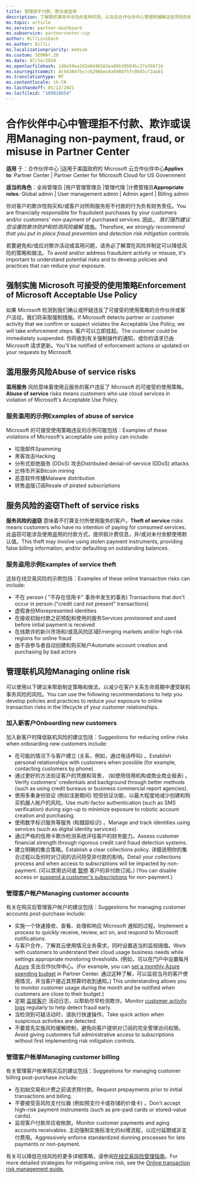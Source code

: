 ```yaml
---
title: 管理拒不付款、欺诈或滥用
description: 了解联机事务中涉及的各种风险，以及在合作伙伴中心管理和缓解这些风险的最佳实践。
ms.topic: article
ms.service: partner-dashboard
ms.subservice: partnercenter-csp
author: BillLinzbach
ms.author: BillLi
ms.localizationpriority: medium
ms.custom: SEOMAY.20
ms.date: 07/14/2020
ms.openlocfilehash: 1d8e59ea2d2e8d40163ea06b305845c37a356f16
ms.sourcegitcommit: dc9438475ccc6298bec6a698bf5fc9bd5cf2aa81
ms.translationtype: MT
ms.contentlocale: zh-CN
ms.lasthandoff: 05/12/2021
ms.locfileid: "109818654"
---
```

# <a name="managing-non-payment-fraud-or-misuse-in-partner-center"></a><span data-ttu-id="9fc49-103">合作伙伴中心中管理拒不付款、欺诈或误用</span><span class="sxs-lookup"><span data-stu-id="9fc49-103">Managing non-payment, fraud, or misuse in Partner Center</span></span>

<span data-ttu-id="9fc49-104">**适用** 于：合作伙伴中心 |适用于美国政府的 Microsoft 云合作伙伴中心</span><span class="sxs-lookup"><span data-stu-id="9fc49-104">**Applies to**: Partner Center | Partner Center for Microsoft Cloud for US Government</span></span>

<span data-ttu-id="9fc49-105">**适当的角色**：全局管理员 |用户管理管理员 |管理代理 |计费管理员</span><span class="sxs-lookup"><span data-stu-id="9fc49-105">**Appropriate roles**: Global admin | User management admin | Admin agent | Billing admin</span></span>

<span data-ttu-id="9fc49-106">你对客户的欺诈性购买和/或客户对所购服务拒不付款的行为负有财务责任。</span><span class="sxs-lookup"><span data-stu-id="9fc49-106">You are financially responsible for fraudulent purchases by your customers and/or customers' non-payment of purchased services.</span></span> <span data-ttu-id="9fc49-107">因此， *我们强烈建议您设置防欺诈防护和检测风险缓解* 措施。</span><span class="sxs-lookup"><span data-stu-id="9fc49-107">Therefore, *we strongly recommend that you put in place fraud prevention and detection risk mitigation controls*.</span></span>

<span data-ttu-id="9fc49-108">若要避免和/或应对欺诈活动或滥用问题，请务必了解潜在风险并制定可以降低风险的策略和做法。</span><span class="sxs-lookup"><span data-stu-id="9fc49-108">To avoid and/or address fraudulent activity or misuse, it's important to understand potential risks and to develop policies and practices that can reduce your exposure.</span></span>

## <a name="enforcement-of-microsoft-acceptable-use-policy"></a><span data-ttu-id="9fc49-109">强制实施 Microsoft 可接受的使用策略</span><span class="sxs-lookup"><span data-stu-id="9fc49-109">Enforcement of Microsoft Acceptable Use Policy</span></span>

<span data-ttu-id="9fc49-110">如果 Microsoft 检测到我们确认或怀疑违反了可接受的使用策略的合作伙伴或客户活动，我们将采取强制措施。</span><span class="sxs-lookup"><span data-stu-id="9fc49-110">If Microsoft detects partner or customer activity that we confirm or suspect violates the Acceptable Use Policy, we will take enforcement steps.</span></span> <span data-ttu-id="9fc49-111">客户可以立即挂起。</span><span class="sxs-lookup"><span data-stu-id="9fc49-111">The customer could be immediately suspended.</span></span> <span data-ttu-id="9fc49-112">你将收到有关强制操作的通知，或你的请求已由 Microsoft 请求更新。</span><span class="sxs-lookup"><span data-stu-id="9fc49-112">You'll be notified of enforcement actions or updated on your requests by Microsoft.</span></span>

## <a name="abuse-of-service-risks"></a><span data-ttu-id="9fc49-113">滥用服务风险</span><span class="sxs-lookup"><span data-stu-id="9fc49-113">Abuse of service risks</span></span>

<span data-ttu-id="9fc49-114">**滥用服务** 风险意味着使用云服务的客户违反了 Microsoft 的可接受的使用策略。</span><span class="sxs-lookup"><span data-stu-id="9fc49-114">**Abuse of service** risks means customers who use cloud services in violation of Microsoft's Acceptable Use Policy.</span></span>

### <a name="examples-of-abuse-of-service"></a><span data-ttu-id="9fc49-115">服务滥用的示例</span><span class="sxs-lookup"><span data-stu-id="9fc49-115">Examples of abuse of service</span></span>

<span data-ttu-id="9fc49-116">Microsoft 的可接受使用策略违反的示例可能包括：</span><span class="sxs-lookup"><span data-stu-id="9fc49-116">Examples of these violations of Microsoft's acceptable use policy can include:</span></span>

- <span data-ttu-id="9fc49-117">垃圾邮件</span><span class="sxs-lookup"><span data-stu-id="9fc49-117">Spamming</span></span>
- <span data-ttu-id="9fc49-118">黑客攻击</span><span class="sxs-lookup"><span data-stu-id="9fc49-118">Hacking</span></span>
- <span data-ttu-id="9fc49-119">分布式拒绝服务 (DDoS) 攻击</span><span class="sxs-lookup"><span data-stu-id="9fc49-119">Distributed denial-of-service (DDoS) attacks</span></span>
- <span data-ttu-id="9fc49-120">比特币开采</span><span class="sxs-lookup"><span data-stu-id="9fc49-120">Bitcoin mining</span></span>
- <span data-ttu-id="9fc49-121">恶意软件传播</span><span class="sxs-lookup"><span data-stu-id="9fc49-121">Malware distribution</span></span>
- <span data-ttu-id="9fc49-122">转售盗版订阅</span><span class="sxs-lookup"><span data-stu-id="9fc49-122">Resale of pirated subscriptions</span></span>

## <a name="theft-of-service-risks"></a><span data-ttu-id="9fc49-123">服务风险的盗窃</span><span class="sxs-lookup"><span data-stu-id="9fc49-123">Theft of service risks</span></span>

<span data-ttu-id="9fc49-124">**服务风险的盗窃** 意味着不打算支付所使用服务的客户。</span><span class="sxs-lookup"><span data-stu-id="9fc49-124">**Theft of service** risks means customers who have no intention of paying for consumed services.</span></span> <span data-ttu-id="9fc49-125">此盗窃可能涉及使用盗用的付款方式，提供假计费信息，并/或对未付余额使用默认值。</span><span class="sxs-lookup"><span data-stu-id="9fc49-125">This theft may involve using stolen payment instruments, providing false billing information, and/or defaulting on outstanding balances.</span></span>

### <a name="examples-of-service-theft"></a><span data-ttu-id="9fc49-126">服务盗用示例</span><span class="sxs-lookup"><span data-stu-id="9fc49-126">Examples of service theft</span></span>

<span data-ttu-id="9fc49-127">这些在线交易风险的示例包括：</span><span class="sxs-lookup"><span data-stu-id="9fc49-127">Examples of these online transaction risks can include:</span></span>

- <span data-ttu-id="9fc49-128">不在 person ( "不存在信用卡" 事务中发生的事务) </span><span class="sxs-lookup"><span data-stu-id="9fc49-128">Transactions that don't occur in person ("credit card not present" transactions)</span></span>
- <span data-ttu-id="9fc49-129">虚假身份</span><span class="sxs-lookup"><span data-stu-id="9fc49-129">Misrepresented identities</span></span>
- <span data-ttu-id="9fc49-130">在接收初始付款之前预配和使用的服务</span><span class="sxs-lookup"><span data-stu-id="9fc49-130">Services provisioned and used before initial payment is received</span></span>
- <span data-ttu-id="9fc49-131">在线欺诈的新兴市场和/或高风险区域</span><span class="sxs-lookup"><span data-stu-id="9fc49-131">Emerging markets and/or high-risk regions for online fraud</span></span>
- <span data-ttu-id="9fc49-132">由不良参与者自动创建和购买帐户</span><span class="sxs-lookup"><span data-stu-id="9fc49-132">Automate account creation and purchasing by bad actors</span></span>

## <a name="managing-online-risk"></a><span data-ttu-id="9fc49-133">管理联机风险</span><span class="sxs-lookup"><span data-stu-id="9fc49-133">Managing online risk</span></span>

<span data-ttu-id="9fc49-134">可以使用以下建议来帮助制定策略和做法，以减少在客户关系生命周期中遭受联机事务风险的风险。</span><span class="sxs-lookup"><span data-stu-id="9fc49-134">You can use the following recommendations to help you develop policies and practices to reduce your exposure to online transaction risks in the lifecycle of your customer relationships.</span></span>

### <a name="onboarding-new-customers"></a><span data-ttu-id="9fc49-135">加入新客户</span><span class="sxs-lookup"><span data-stu-id="9fc49-135">Onboarding new customers</span></span>

<span data-ttu-id="9fc49-136">加入新客户时降低联机风险的建议包括：</span><span class="sxs-lookup"><span data-stu-id="9fc49-136">Suggestions for reducing online risks when onboarding new customers include:</span></span>

- <span data-ttu-id="9fc49-137">在可能的情况下与客户建立 (关系，例如，通过电话呼叫) 。</span><span class="sxs-lookup"><span data-stu-id="9fc49-137">Establish personal relationships with customers when possible (for example, contacting customers by phone).</span></span>
- <span data-ttu-id="9fc49-138">通过更好的方法验证客户的凭据和背景， (如使用信用机构或商业商业报表) 。</span><span class="sxs-lookup"><span data-stu-id="9fc49-138">Verify customers' credentials and background through better methods (such as using credit bureaus or business commercial report agencies).</span></span>
- <span data-ttu-id="9fc49-139">使用多重身份验证 (例如注册期间) 短信验证功能，以最大程度地减少创建和购买机器人帐户的风险。</span><span class="sxs-lookup"><span data-stu-id="9fc49-139">Use multi-factor authentication (such as SMS verification) during sign-up to minimize exposure to robotic account creation and purchasing.</span></span>
- <span data-ttu-id="9fc49-140">使用数字标识服务等服务 (和跟踪标识) 。</span><span class="sxs-lookup"><span data-stu-id="9fc49-140">Manage and track identities using services (such as digital identity services).</span></span>
- <span data-ttu-id="9fc49-141">通过严格的信用卡欺诈检测系统评估客户的财务能力。</span><span class="sxs-lookup"><span data-stu-id="9fc49-141">Assess customer financial strength through rigorous credit card fraud detection systems.</span></span>
- <span data-ttu-id="9fc49-142">建立明确的集合策略。</span><span class="sxs-lookup"><span data-stu-id="9fc49-142">Establish a clear collections policy.</span></span> <span data-ttu-id="9fc49-143">详细说明你的集合过程以及何时对订阅的访问将受非付款的影响。</span><span class="sxs-lookup"><span data-stu-id="9fc49-143">Detail your collections process and when access to subscriptions will be impacted by non-payment.</span></span> <span data-ttu-id="9fc49-144"> (可以禁用访问或 [暂停](create-a-new-subscription.md#suspend-a-subscription) 客户的非付款订阅。) </span><span class="sxs-lookup"><span data-stu-id="9fc49-144">(You can disable access or [suspend a customer's subscriptions](create-a-new-subscription.md#suspend-a-subscription) for non-payment.)</span></span>

### <a name="managing-customer-accounts"></a><span data-ttu-id="9fc49-145">管理客户帐户</span><span class="sxs-lookup"><span data-stu-id="9fc49-145">Managing customer accounts</span></span>

<span data-ttu-id="9fc49-146">有关在购买后管理客户帐户的建议包括：</span><span class="sxs-lookup"><span data-stu-id="9fc49-146">Suggestions for managing customer accounts post-purchase include:</span></span>

- <span data-ttu-id="9fc49-147">实施一个快速接收、查看、处理和响应 Microsoft 通知的过程。</span><span class="sxs-lookup"><span data-stu-id="9fc49-147">Implement a process to quickly receive, review, act on, and respond to Microsoft notifications.</span></span>
- <span data-ttu-id="9fc49-148">与客户合作，了解其云使用情况业务需求，同时设置适当的监视阈值。</span><span class="sxs-lookup"><span data-stu-id="9fc49-148">Work with customers to understand their cloud usage business needs while settings appropriate monitoring thresholds.</span></span> <span data-ttu-id="9fc49-149"> (例如，可以在门户中设置每月 [Azure](set-an-azure-spending-budget-for-your-customers.md) 支出合作伙伴中心。</span><span class="sxs-lookup"><span data-stu-id="9fc49-149">(For example, you can [set a monthly Azure spending budget](set-an-azure-spending-budget-for-your-customers.md) in Partner Center.</span></span> <span data-ttu-id="9fc49-150">通过这种了解，可以监视当月的客户使用情况，并当客户接近其预算时收到通知。) </span><span class="sxs-lookup"><span data-stu-id="9fc49-150">This understanding allows you to monitor customer usage during the month and be notified when customers are close to their budget.)</span></span>
- <span data-ttu-id="9fc49-151">定期 [监视客户](activity-logs.md) 活动日志，以帮助尽早检测欺诈。</span><span class="sxs-lookup"><span data-stu-id="9fc49-151">Monitor [customer activity logs](activity-logs.md) regularly to help detect fraud early.</span></span>
- <span data-ttu-id="9fc49-152">当检测到可疑活动时，请执行快速操作。</span><span class="sxs-lookup"><span data-stu-id="9fc49-152">Take quick action when suspicious activities are detected.</span></span>
- <span data-ttu-id="9fc49-153">不要首先实施风险缓解控制，避免向客户提供对订阅的完全管理访问权限。</span><span class="sxs-lookup"><span data-stu-id="9fc49-153">Avoid giving customers full administrative access to subscriptions without first implementing risk mitigation controls.</span></span>

### <a name="managing-customer-billing"></a><span data-ttu-id="9fc49-154">管理客户帐单</span><span class="sxs-lookup"><span data-stu-id="9fc49-154">Managing customer billing</span></span>

<span data-ttu-id="9fc49-155">有关管理客户帐单购买后的建议包括：</span><span class="sxs-lookup"><span data-stu-id="9fc49-155">Suggestions for managing customer billing post-purchase include:</span></span>

- <span data-ttu-id="9fc49-156">在初始交易和计费之前请求预付款。</span><span class="sxs-lookup"><span data-stu-id="9fc49-156">Request prepayments prior to initial transactions and billing.</span></span>
- <span data-ttu-id="9fc49-157">不要接受高风险支付仪器 (例如预支付卡或存储的价值卡) 。</span><span class="sxs-lookup"><span data-stu-id="9fc49-157">Don't accept high-risk payment instruments (such as pre-paid cards or stored-value cards).</span></span>
- <span data-ttu-id="9fc49-158">监视客户付款并应收帐款。</span><span class="sxs-lookup"><span data-stu-id="9fc49-158">Monitor customer payments and aging accounts receivables.</span></span> <span data-ttu-id="9fc49-159">主动强制实施标准化的纠缠流程，以应付延期或非支付费用。</span><span class="sxs-lookup"><span data-stu-id="9fc49-159">Aggressively enforce standardized dunning processes for late payments or non-payment.</span></span>

<span data-ttu-id="9fc49-160">有关可以降低在线风险的更多详细策略，请参阅[在线交易风险管理指南](https://query.prod.cms.rt.microsoft.com/cms/api/am/binary/RE4Bhtt)。</span><span class="sxs-lookup"><span data-stu-id="9fc49-160">For more detailed strategies for mitigating online risk, see the [Online transaction risk management guide.](https://query.prod.cms.rt.microsoft.com/cms/api/am/binary/RE4Bhtt)</span></span>
